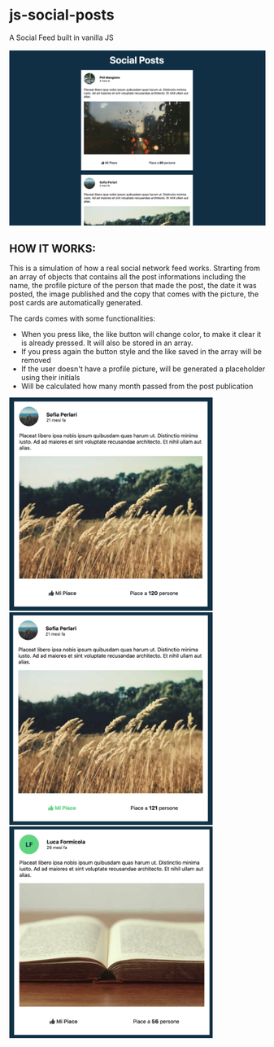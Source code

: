 # js-social-posts
A Social Feed built in vanilla JS <br><br>
<img src="Screenshot.png" width="800px">

<h2><strong>HOW IT WORKS:</strong></h2>
This is a simulation of how a real social network feed works.
Strarting from an array of objects that contains all the post informations including the name, the profile picture of the person that made the post, the date it was posted, the image published and the copy that comes with the picture, the post cards are automatically generated.

The cards comes with some functionalities:
<ul>
<li> When you press like, the like button will change color, to make it clear it is already pressed. It will also be stored in an array.</li>
<li> If you press again the button style and the like saved in the array will be removed</li>
<li> If the user doesn't have a profile picture, will be generated a placeholder using their initials</li>
<li> Will be calculated how many month passed from the post publication</li>
</ul>

<img src="screen-1.png" width="400px"> <img src="screen-2.png" width="400px"> <img src="screen-3.png" width="400px">
<br>
<!-- <h3><strong>Have fun!</strong></h3> -->